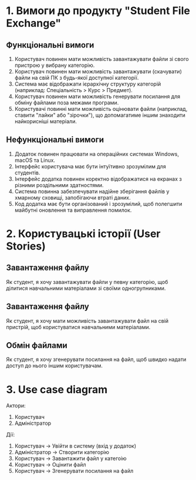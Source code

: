 # 1. Вимоги до продукту "Student File Exchange"
## Функціональні вимоги
1) Користувач повинен мати можливість завантажувати файли зі свого пристрою у вибрану категорію.
2) Користувач повинен мати можливість завантажувати (скачувати) файли на свій ПК з будь-якої доступної категорії.
3) Система має відображати ієрархічну структуру категорій (наприклад: Спеціальність > Курс > Предмет).
4) Користувач повинен мати можливість генерувати посилання для обміну файлами поза межами програми.
5) Користувачі повинні мати можливість оцінювати файли (наприклад, ставити "лайки" або "зірочки"), що допомагатиме іншим знаходити найкорисніші матеріали.

## Нефункціональні вимоги
1) Додаток повинен працювати на операційних системах Windows, macOS та Linux.
2) Інтерфейс користувача має бути інтуїтивно зрозумілим для студентів.
3) Інтерфейс додатка повинен коректно відображатися на екранах з різними роздільними здатностями.
4) Система повинна забезпечувати надійне зберігання файлів у хмарному сховищі, запобігаючи втраті даних.
5) Код додатка має бути організований і зрозумілий, щоб полегшити майбутні оновлення та виправлення помилок.

# 2. Користувацькі історії (User Stories)
## Завантаження файлу
Як студент, я хочу завантажувати файли у певну категорію, щоб ділитися навчальними матеріалами зі своїми одногрупниками.
## Завантаження файлу
Як студент, я хочу мати можливість завантажувати файл на свій пристрій, щоб користуватися навчальними матеріалами.
## Обмін файлами
Як студент, я хочу згенерувати посилання на файл, щоб швидко надати доступ до нього іншим користувачам.

# 3. Use case diagram
Актори:
1) Користувач
2) Адміністратор

Дії:
1) Користувач -> Увійти в систему (вхід у додаток)
2) Адміністратор -> Створити категорію
3) Користувач -> Завантажити файл у категоію
4) Користувач -> Оцінити файл
5) Користувач -> Згенерувати посилання на файл
